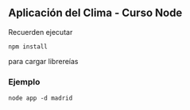 ## Aplicación del Clima - Curso Node

Recuerden ejecutar

```
npm install
```

para cargar librereías

### Ejemplo

```
node app -d madrid
```
